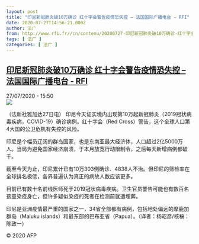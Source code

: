 ```yaml
---
layout: post
title: "印尼新冠肺炎破10万确诊 红十字会警告疫情恐失控 – 法国国际广播电台 - RFI"
date: 2020-07-27T14:56:21.000Z
author: 法广
from: http://www.rfi.fr//cn/contenu/20200727-印尼新冠肺炎破10万确诊-红十字会警告疫情恐失控
tags: [ 法广 ]
categories: [ 法广 ]
---
```

<!--1595861781000-->
[印尼新冠肺炎破10万确诊 红十字会警告疫情恐失控 – 法国国际广播电台 - RFI](http://www.rfi.fr//cn/contenu/20200727-%E5%8D%B0%E5%B0%BC%E6%96%B0%E5%86%A0%E8%82%BA%E7%82%8E%E7%A0%B410%E4%B8%87%E7%A1%AE%E8%AF%8A-%E7%BA%A2%E5%8D%81%E5%AD%97%E4%BC%9A%E8%AD%A6%E5%91%8A%E7%96%AB%E6%83%85%E6%81%90%E5%A4%B1%E6%8E%A7)
------

<div>
<div>27/07/2020 - 15:50</div><img src="https://s.rfi.fr/media/display/a0f43b98-d011-11ea-b3f1-005056a964fe/w:310/p:16x9/int0014b.200727215001.jpg"><div class="t-content__body u-clearfix"><div class="m-interstitial"></div><p>（法新社雅加达27日电）    印尼今天证实境内出现第10万起新冠肺炎（2019冠状病毒疾病，COVID-19）确诊病例。红十字会（Red Cross）警告，这个全球人口第4大国的公卫危机有失控的风险。</p><p>    印尼是个幅员辽阔的群岛国家，也是东南亚最大经济体，人口超过2亿5000万人。当局为避免国家经济崩溃，于本月放宽行动限制令，之后每天新增病例都破千。</p><p>    截至今天为止，印尼累计已有10万303例确诊、4838人不治。但印尼的筛检率在全球排名极低，各界普遍认为真正的病故人数应该更多。</p><p>    目前已有数十名前线医师死于2019冠状病毒疾病。卫生官员警告可能也有数百名孩童染疫身亡，但许多疑似染疫的死者在检测前就遭埋葬。</p><p>    印尼是亚洲疫情最严重的国家之一，34省全部都有病例，包括地处偏远的摩鹿加群岛（Maluku islands）和最东部的巴布亚省（Papua）。（译者：杨昭彦/核稿：陈政一）</p><p class="t-copyright">© 2020 AFP</p>        </div>
</div>
